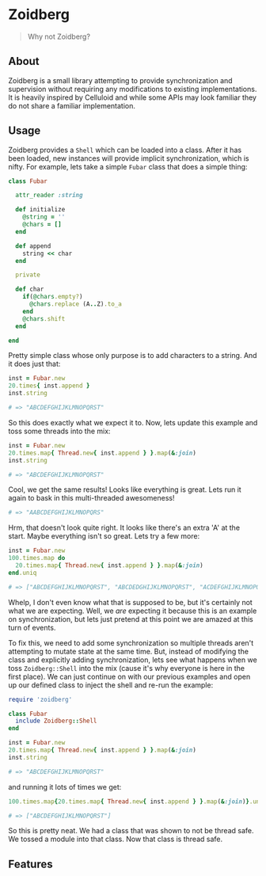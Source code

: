 # Zoidberg

> Why not Zoidberg?

## About

Zoidberg is a small library attempting to provide synchronization
and supervision without requiring any modifications to existing
implementations. It is heavily inspired by Celluloid and while some
APIs may look familiar they do not share a familiar implementation.

## Usage

Zoidberg provides a `Shell` which can be loaded into a class. After
it has been loaded, new instances will provide implicit synchronization,
which is nifty. For example, lets take a simple `Fubar` class that does
a simple thing:

```ruby
class Fubar

  attr_reader :string

  def initialize
    @string = ''
    @chars = []
  end

  def append
    string << char
  end

  private

  def char
    if(@chars.empty?)
      @chars.replace (A..Z).to_a
    end
    @chars.shift
  end

end
```

Pretty simple class whose only purpose is to add characters to a string.
And it does just that:

```ruby
inst = Fubar.new
20.times{ inst.append }
inst.string

# => "ABCDEFGHIJKLMNOPQRST"
```

So this does exactly what we expect it to. Now, lets update this example and
toss some threads into the mix:

```ruby
inst = Fubar.new
20.times.map{ Thread.new{ inst.append } }.map(&:join)
inst.string

# => "ABCDEFGHIJKLMNOPQRST"
```

Cool, we get the same results! Looks like everything is great. Lets run it
again to bask in this multi-threaded awesomeness!

```ruby
# => "AABCDEFGHIJKLMNOPQRS"
```

Hrm, that doesn't look quite right. It looks like there's an extra 'A' at the start. Maybe
everything isn't so great. Lets try a few more:

```ruby
inst = Fubar.new
100.times.map do
  20.times.map{ Thread.new{ inst.append } }.map(&:join)
end.uniq

# => ["ABCDEFGHIJKLMNOPQRST", "ABCDEDGHIJKLMNOPQRST", "ACDEFGHIJKLMNOPQRST", "BCDEFGHIJKLMNOPQRST", "AABCDEFGHIJKLMNOPQRS", "ABCDEFHGIJKLMNOPQRST"]
```

Whelp, I don't even know what that is supposed to be, but it's certainly
not what we are expecting. Well, we _are_ expecting it because this is
an example on synchronization, but lets just pretend at this point we are
amazed at this turn of events.

To fix this, we need to add some synchronization so multiple threads aren't
attempting to mutate state at the same time. But, instead of modifying the
class and explicitly adding synchronization, lets see what happens when
we toss `Zoidberg::Shell` into the mix (cause it's why everyone is here
in the first place). We can just continue on with our previous examples
and open up our defined class to inject the shell and re-run the example:

```ruby
require 'zoidberg'

class Fubar
  include Zoidberg::Shell
end

inst = Fubar.new
20.times.map{ Thread.new{ inst.append } }.map(&:join)
inst.string

# => "ABCDEFGHIJKLMNOPQRST"
```

and running it lots of times we get:

```ruby
100.times.map{20.times.map{ Thread.new{ inst.append } }.map(&:join)}.uniq

# => ["ABCDEFGHIJKLMNOPQRST"]
```

So this is pretty neat. We had a class that was shown to not be thread
safe. We tossed a module into that class. Now that class is thread safe.

## Features
